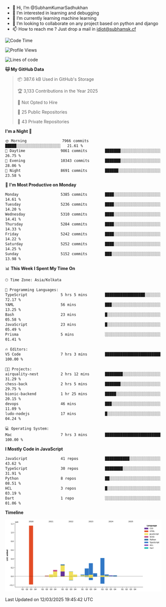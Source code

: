 - 👋 Hi, I’m @SubhamKumarSadhukhan
- 👀 I’m interested in learning and debugging
- 🌱 I’m currently learning machine learning
- 💞️ I’m looking to collaborate on any project based on python and django
- 📫 How to reach me ?
      Just drop a mail in idiot@subhamsk.cf

<!---
SubhamKumarSadhukhan/SubhamKumarSadhukhan is a ✨ special ✨ repository because its `README.md` (this file) appears on your GitHub profile.
You can click the Preview link to take a look at your changes.
--->


<!--START_SECTION:waka-->
![Code Time](http://img.shields.io/badge/Code%20Time-2%2C781%20hrs%2019%20mins-blue)

![Profile Views](http://img.shields.io/badge/Profile%20Views-5-blue)

![Lines of code](https://img.shields.io/badge/From%20Hello%20World%20I%27ve%20Written-2.8%20million%20lines%20of%20code-blue)

**🐱 My GitHub Data** 

> 📦 387.6 kB Used in GitHub's Storage 
 > 
> 🏆 3,133 Contributions in the Year 2025
 > 
> 🚫 Not Opted to Hire
 > 
> 📜 25 Public Repositories 
 > 
> 🔑 43 Private Repositories 
 > 
**I'm a Night 🦉** 

```text
🌞 Morning                7966 commits        █████░░░░░░░░░░░░░░░░░░░░   21.61 % 
🌆 Daytime                9861 commits        ███████░░░░░░░░░░░░░░░░░░   26.75 % 
🌃 Evening                10343 commits       ███████░░░░░░░░░░░░░░░░░░   28.06 % 
🌙 Night                  8691 commits        ██████░░░░░░░░░░░░░░░░░░░   23.58 % 
```
📅 **I'm Most Productive on Monday** 

```text
Monday                   5385 commits        ████░░░░░░░░░░░░░░░░░░░░░   14.61 % 
Tuesday                  5236 commits        ████░░░░░░░░░░░░░░░░░░░░░   14.20 % 
Wednesday                5310 commits        ████░░░░░░░░░░░░░░░░░░░░░   14.41 % 
Thursday                 5284 commits        ████░░░░░░░░░░░░░░░░░░░░░   14.33 % 
Friday                   5242 commits        ████░░░░░░░░░░░░░░░░░░░░░   14.22 % 
Saturday                 5252 commits        ████░░░░░░░░░░░░░░░░░░░░░   14.25 % 
Sunday                   5152 commits        ███░░░░░░░░░░░░░░░░░░░░░░   13.98 % 
```


📊 **This Week I Spent My Time On** 

```text
🕑︎ Time Zone: Asia/Kolkata

💬 Programming Languages: 
TypeScript               5 hrs 5 mins        ██████████████████░░░░░░░   72.17 % 
YAML                     56 mins             ███░░░░░░░░░░░░░░░░░░░░░░   13.25 % 
Bash                     23 mins             █░░░░░░░░░░░░░░░░░░░░░░░░   05.58 % 
JavaScript               23 mins             █░░░░░░░░░░░░░░░░░░░░░░░░   05.49 % 
Prisma                   5 mins              ░░░░░░░░░░░░░░░░░░░░░░░░░   01.41 % 

🔥 Editors: 
VS Code                  7 hrs 3 mins        █████████████████████████   100.00 % 

🐱‍💻 Projects: 
airquality-nest          2 hrs 12 mins       ████████░░░░░░░░░░░░░░░░░   31.29 % 
chess-back               2 hrs 5 mins        ███████░░░░░░░░░░░░░░░░░░   29.75 % 
bionic-backend           1 hr 25 mins        █████░░░░░░░░░░░░░░░░░░░░   20.15 % 
devops                   46 mins             ███░░░░░░░░░░░░░░░░░░░░░░   11.09 % 
ludo-nodejs              17 mins             █░░░░░░░░░░░░░░░░░░░░░░░░   04.24 % 

💻 Operating System: 
Mac                      7 hrs 3 mins        █████████████████████████   100.00 % 
```

**I Mostly Code in JavaScript** 

```text
JavaScript               41 repos            ███████████░░░░░░░░░░░░░░   43.62 % 
TypeScript               30 repos            ████████░░░░░░░░░░░░░░░░░   31.91 % 
Python                   8 repos             ██░░░░░░░░░░░░░░░░░░░░░░░   08.51 % 
HCL                      3 repos             █░░░░░░░░░░░░░░░░░░░░░░░░   03.19 % 
Dart                     1 repo              ░░░░░░░░░░░░░░░░░░░░░░░░░   01.06 % 
```



**Timeline**

![Lines of Code chart](https://raw.githubusercontent.com/SubhamKumarSadhukhan/SubhamKumarSadhukhan/main/assets/bar_graph.png)


 Last Updated on 12/03/2025 19:45:42 UTC
<!--END_SECTION:waka-->
